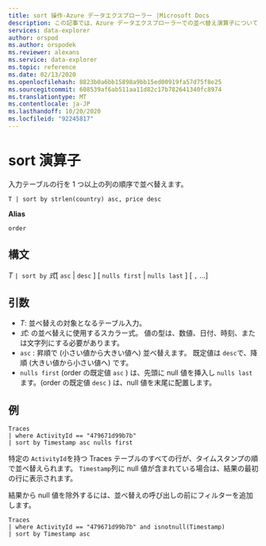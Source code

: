 ```yaml
---
title: sort 操作-Azure データエクスプローラー |Microsoft Docs
description: この記事では、Azure データエクスプローラーでの並べ替え演算子について説明します。
services: data-explorer
author: orspod
ms.author: orspodek
ms.reviewer: alexans
ms.service: data-explorer
ms.topic: reference
ms.date: 02/13/2020
ms.openlocfilehash: 8823b0a6bb15898a9bb15ed00919fa57d75f8e25
ms.sourcegitcommit: 608539af6ab511aa11d82c17b782641340fc8974
ms.translationtype: MT
ms.contentlocale: ja-JP
ms.lasthandoff: 10/20/2020
ms.locfileid: "92245817"
---
```

# <a name="sort-operator"></a>sort 演算子 

入力テーブルの行を 1 つ以上の列の順序で並べ替えます。

```kusto
T | sort by strlen(country) asc, price desc
```

**Alias**

`order`

## <a name="syntax"></a>構文

*T* `| sort by` *式*[ `asc`  |  `desc` ] [ `nulls first`  |  `nulls last` ] [ `,` ...]

## <a name="arguments"></a>引数

* *T*: 並べ替えの対象となるテーブル入力。
* *式*: の並べ替えに使用するスカラー式。 値の型は、数値、日付、時刻、または文字列にする必要があります。
* `asc` : 昇順で (小さい値から大きい値へ) 並べ替えます。 既定値は `desc`で、降順 (大きい値から小さい値へ) です。
* `nulls first` (order の既定値 `asc` ) は、先頭に null 値を挿入し `nulls last` ます。(order の既定値 `desc` ) は、null 値を末尾に配置します。

## <a name="example"></a>例

```kusto
Traces
| where ActivityId == "479671d99b7b"
| sort by Timestamp asc nulls first
```

特定の `ActivityId`を持つ Traces テーブルのすべての行が、タイムスタンプの順で並べ替えられます。 `Timestamp`列に null 値が含まれている場合は、結果の最初の行に表示されます。

結果から null 値を除外するには、並べ替えの呼び出しの前にフィルターを追加します。

```kusto
Traces
| where ActivityId == "479671d99b7b" and isnotnull(Timestamp)
| sort by Timestamp asc
```